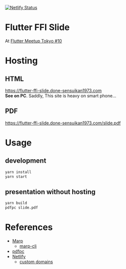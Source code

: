 [![Netlify Status](https://api.netlify.com/api/v1/badges/f2a99ebe-632d-42a6-93e7-613bd56b2a05/deploy-status)](https://app.netlify.com/sites/flutter-ffi-slide-sensuikan1973/deploys)

# Flutter FFI Slide
At [Flutter Meetup Tokyo #10](https://flutter-jp.connpass.com/event/134921/)

# Hosting
## HTML
https://flutter-ffi-slide.done-sensuikan1973.com  
**See on PC**. Saddly, This site is heavy on smart phone...

## PDF
https://flutter-ffi-slide.done-sensuikan1973.com/slide.pdf

# Usage
## development
```sh
yarn install
yarn start
```

## presentation without hosting
```sh
yarn build
pdfpc slide.pdf
```

# References
* [Marp](https://marpit.marp.app/)
    * [marp-cli](https://github.com/marp-team/marp-cli)
* [pdfpc](https://github.com/pdfpc/pdfpc)
* [Netlify](https://www.netlify.com/)
  * [custom domains](https://www.netlify.com/docs/custom-domains/)
